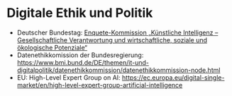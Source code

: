 # Digitale Ethik und Politik

* Deutscher Bundestag: [Enquete-Kommission „Künstliche Intelligenz – Gesellschaftliche Verantwortung und wirtschaftliche, soziale und ökologische Potenziale“](https://www.bundestag.de/ausschuesse/weitere_gremien/enquete_ki)
* Datenethikkomission der Bundesregierung: https://www.bmi.bund.de/DE/themen/it-und-digitalpolitik/datenethikkommission/datenethikkommission-node.html
* EU: High-Level Expert Group on AI: https://ec.europa.eu/digital-single-market/en/high-level-expert-group-artificial-intelligence
